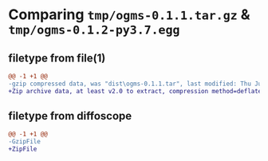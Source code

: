 # Comparing `tmp/ogms-0.1.1.tar.gz` & `tmp/ogms-0.1.2-py3.7.egg`

## filetype from file(1)

```diff
@@ -1 +1 @@
-gzip compressed data, was "dist\ogms-0.1.1.tar", last modified: Thu Jun  4 07:20:14 2020, max compression
+Zip archive data, at least v2.0 to extract, compression method=deflate
```

## filetype from diffoscope

```diff
@@ -1 +1 @@
-GzipFile
+ZipFile
```

